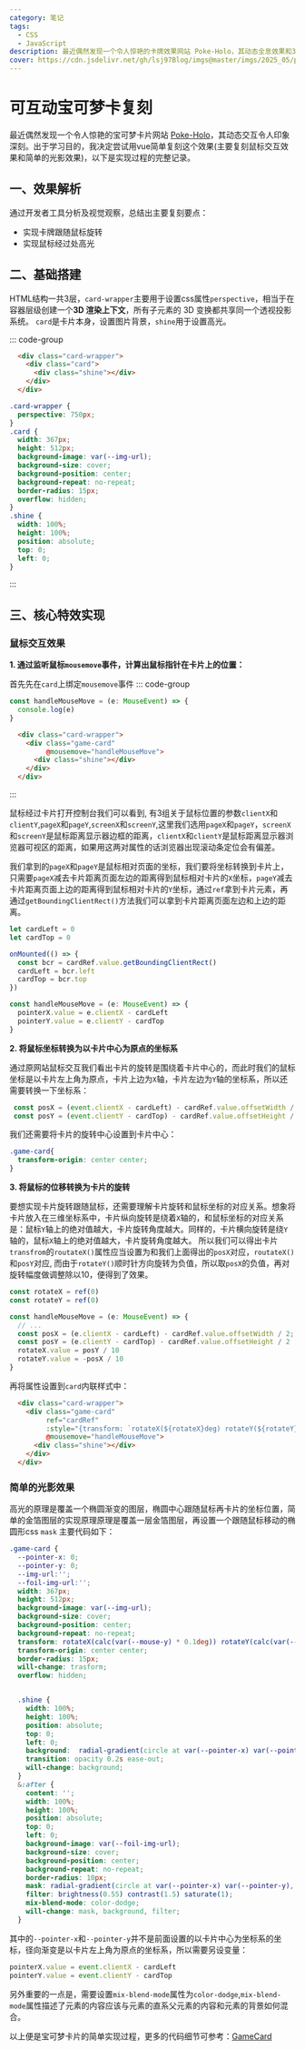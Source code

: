 ```yaml
---
category: 笔记
tags:
  - CSS
  - JavaScript
description: 最近偶然发现一个令人惊艳的卡牌效果网站 Poke-Holo，其动态全息效果和3D交互令人印象深刻。出于学习目的，我决定尝试复刻这个效果，以下是实现过程的完整记录。
cover: https://cdn.jsdelivr.net/gh/lsj97Blog/imgs@master/imgs/2025_05/pokemon.svg
---
```

<script setup>
import Read from "@components/Read.vue";
import Card from './components/Card.vue';
import Step1 from './components/Step1.vue';
import Step2 from './components/Step2.vue'
</script>

<ClientOnly>
  <read></read>
</ClientOnly>

<Card/>


# 可互动宝可梦卡复刻


最近偶然发现一个令人惊艳的宝可梦卡片网站 [Poke-Holo](https://poke-holo.simey.me/)，其动态交互令人印象深刻。出于学习目的，我决定尝试用vue简单复刻这个效果(主要复刻鼠标交互效果和简单的光影效果)，以下是实现过程的完整记录。

## 一、效果解析
通过开发者工具分析及视觉观察，总结出主要复刻要点：
- 实现卡牌跟随鼠标旋转
- 实现鼠标经过处高光

## 二、基础搭建

HTML结构一共3层，`card-wrapper`主要用于设置css属性`perspective`，相当于在容器层级创建一个**3D 渲染上下文**，所有子元素的 3D 变换都共享同一个透视投影系统。
`card`是卡片本身，设置图片背景，`shine`用于设置高光。

::: code-group

```html
  <div class="card-wrapper">
    <div class="card">
      <div class="shine"></div>
    </div>
  </div>
```
```css
.card-wrapper {
  perspective: 750px;
}
.card {
  width: 367px;
  height: 512px;
  background-image: var(--img-url);
  background-size: cover;
  background-position: center;
  background-repeat: no-repeat;
  border-radius: 15px;
  overflow: hidden;
}
.shine {
  width: 100%;
  height: 100%;
  position: absolute;
  top: 0;
  left: 0;
}
```
:::

## 三、核心特效实现
### 鼠标交互效果
**1. 通过监听鼠标`mousemove`事件，计算出鼠标指针在卡片上的位置：**

首先先在`card`上绑定`mousemove`事件
::: code-group
```javascript
const handleMouseMove = (e: MouseEvent) => {
  console.log(e)
}

```
```html
  <div class="card-wrapper">
    <div class="game-card"
         @mousemove="handleMouseMove">
      <div class="shine"></div>
    </div>
  </div>
```
:::
<Step1/>

鼠标经过卡片打开控制台我们可以看到, 有3组关于鼠标位置的参数`clientX`和`clientY`,`pageX`和`pageY`,`screenX`和`screenY`,这里我们选用`pageX`和`pageY`，`screenX`和`screenY`是鼠标距离显示器边框的距离，`clientX`和`clientY`是鼠标距离显示器浏览器可视区的距离，如果用这两对属性的话浏览器出现滚动条定位会有偏差。

我们拿到的`pageX`和`pageY`是鼠标相对页面的坐标，我们要将坐标转换到卡片上，只需要`pageX`减去卡片距离页面左边的距离得到鼠标相对卡片的`X`坐标，`pageY`减去卡片距离页面上边的距离得到鼠标相对卡片的`Y`坐标，通过`ref`拿到卡片元素，再通过`getBoundingClientRect()`方法我们可以拿到卡片距离页面左边和上边的距离。
```javascript
let cardLeft = 0
let cardTop = 0

onMounted(() => {
  const bcr = cardRef.value.getBoundingClientRect()
  cardLeft = bcr.left
  cardTop = bcr.top
})

const handleMouseMove = (e: MouseEvent) => {
  pointerX.value = e.clientX - cardLeft
  pointerY.value = e.clientY - cardTop
}
```
**2. 将鼠标坐标转换为以卡片中心为原点的坐标系**

通过原网站鼠标交互我们看出卡片的旋转是围绕着卡片中心的，而此时我们的鼠标坐标是以卡片左上角为原点，卡片上边为`X`轴，卡片左边为`Y`轴的坐标系，所以还需要转换一下坐标系：
```javascript
 const posX = (event.clientX - cardLeft) - cardRef.value.offsetWidth / 2;
 const posY = (event.clientY - cardTop) - cardRef.value.offsetHeight / 2
```
我们还需要将卡片的旋转中心设置到卡片中心：
```css
.game-card{
  transform-origin: center center;
}

```
**3. 将鼠标的位移转换为卡片的旋转**

要想实现卡片旋转跟随鼠标，还需要理解卡片旋转和鼠标坐标的对应关系。想象将卡片放入在三维坐标系中，卡片纵向旋转是绕着`X`轴的，和鼠标坐标的对应关系是：鼠标`Y`轴上的绝对值越大，卡片旋转角度越大。同样的，卡片横向旋转是绕`Y`轴的，鼠标`X`轴上的绝对值越大，卡片旋转角度越大。
所以我们可以得出卡片`transfrom`的`routateX()`属性应当设置为和我们上面得出的`posX`对应，`routateX()`和`posY`对应,
而由于`rotateY()`顺时针方向旋转为负值，所以取`posX`的负值，再对旋转幅度做调整除以10，便得到了效果。
```javascript
const rotateX = ref(0)
const rotateY = ref(0)

const handleMouseMove = (e: MouseEvent) => {
  // ...
  const posX = (e.clientX - cardLeft) - cardRef.value.offsetWidth / 2;
  const posY = (e.clientY - cardTop) - cardRef.value.offsetHeight / 2
  rotateX.value = posY / 10
  rotateY.value = -posX / 10
}
```
再将属性设置到`card`内联样式中：
```html
  <div class="card-wrapper">
    <div class="game-card"
         ref="cardRef"
         :style="{transform: `rotateX(${rotateX}deg) rotateY(${rotateY}deg)`}"
         @mousemove="handleMouseMove">
      <div class="shine"></div>
    </div>
  </div>
```
<Step2/>

### 简单的光影效果
高光的原理是覆盖一个椭圆渐变的图层，椭圆中心跟随鼠标再卡片的坐标位置，简单的金箔图层的实现原理原理是覆盖一层金箔图层，再设置一个跟随鼠标移动的椭圆形css `mask`
主要代码如下：
```css
.game-card {
  --pointer-x: 0;
  --pointer-y: 0;
  --img-url:'';
  --foil-img-url:'';
  width: 367px;
  height: 512px;
  background-image: var(--img-url);
  background-size: cover;
  background-position: center;
  background-repeat: no-repeat;
  transform: rotateX(calc(var(--mouse-y) * 0.1deg)) rotateY(calc(var(--mouse-x) * -0.1deg));
  transform-origin: center center;
  border-radius: 15px;
  will-change: trasform;
  overflow: hidden;


  .shine {
    width: 100%;
    height: 100%;
    position: absolute;
    top: 0;
    left: 0;
    background:  radial-gradient(circle at var(--pointer-x) var(--pointer-y), rgba(255,255,255,0.6) 0, transparent 70%,transparent 100%);
    transition: opacity 0.2s ease-out;
    will-change: background;
  }
  &:after {
    content: '';
    width: 100%;
    height: 100%;
    position: absolute;
    top: 0;
    left: 0;
    background-image: var(--foil-img-url);
    background-size: cover;
    background-position: center;
    background-repeat: no-repeat;
    border-radius: 10px;
    mask: radial-gradient(circle at var(--pointer-x) var(--pointer-y), #fff 0, transparent,var(--radial-size),transparent 100%);
    filter: brightness(0.55) contrast(1.5) saturate(1);
    mix-blend-mode: color-dodge;
    will-change: mask, background, filter;
  }
```
其中的`--pointer-x`和`--pointer-y`并不是前面设置的以卡片中心为坐标系的坐标，径向渐变是以卡片左上角为原点的坐标系，所以需要另设变量：
```javascript
pointerX.value = event.clientX - cardLeft
pointerY.value = event.clientY - cardTop
```
另外重要的一点是，需要设置`mix-blend-mode`属性为`color-dodge`,`mix-blend-mode`属性描述了元素的内容应该与元素的直系父元素的内容和元素的背景如何混合。

以上便是宝可梦卡片的简单实现过程，更多的代码细节可参考：[GameCard](https://gitee.com/lsj97/blog-demos/blob/master/src/views/GameCard/Card.vue)
